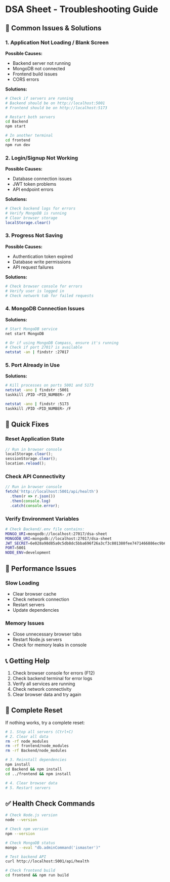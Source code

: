 # DSA Sheet - Troubleshooting Guide

## 🚨 Common Issues & Solutions

### 1. **Application Not Loading / Blank Screen**

**Possible Causes:**
- Backend server not running
- MongoDB not connected
- Frontend build issues
- CORS errors

**Solutions:**
```bash
# Check if servers are running
# Backend should be on http://localhost:5001
# Frontend should be on http://localhost:5173

# Restart both servers
cd Backend
npm start

# In another terminal
cd frontend
npm run dev
```

### 2. **Login/Signup Not Working**

**Possible Causes:**
- Database connection issues
- JWT token problems
- API endpoint errors

**Solutions:**
```bash
# Check backend logs for errors
# Verify MongoDB is running
# Clear browser storage
localStorage.clear()
```

### 3. **Progress Not Saving**

**Possible Causes:**
- Authentication token expired
- Database write permissions
- API request failures

**Solutions:**
```bash
# Check browser console for errors
# Verify user is logged in
# Check network tab for failed requests
```

### 4. **MongoDB Connection Issues**

**Solutions:**
```bash
# Start MongoDB service
net start MongoDB

# Or if using MongoDB Compass, ensure it's running
# Check if port 27017 is available
netstat -an | findstr :27017
```

### 5. **Port Already in Use**

**Solutions:**
```bash
# Kill processes on ports 5001 and 5173
netstat -ano | findstr :5001
taskkill /PID <PID_NUMBER> /F

netstat -ano | findstr :5173
taskkill /PID <PID_NUMBER> /F
```

## 🔧 Quick Fixes

### Reset Application State
```javascript
// Run in browser console
localStorage.clear();
sessionStorage.clear();
location.reload();
```

### Check API Connectivity
```javascript
// Run in browser console
fetch('http://localhost:5001/api/health')
  .then(r => r.json())
  .then(console.log)
  .catch(console.error);
```

### Verify Environment Variables
```bash
# Check Backend/.env file contains:
MONGO_URI=mongodb://localhost:27017/dsa-sheet
MONGODB_URI=mongodb://localhost:27017/dsa-sheet
JWT_SECRET=6e028a98d85a0c5db8dc5bba696f26a3cf3c801380fee7471466886ec9b69be6
PORT=5001
NODE_ENV=development
```

## 🚀 Performance Issues

### Slow Loading
- Clear browser cache
- Check network connection
- Restart servers
- Update dependencies

### Memory Issues
- Close unnecessary browser tabs
- Restart Node.js servers
- Check for memory leaks in console

## 📞 Getting Help

1. Check browser console for errors (F12)
2. Check backend terminal for error logs
3. Verify all services are running
4. Check network connectivity
5. Clear browser data and try again

## 🔄 Complete Reset

If nothing works, try a complete reset:

```bash
# 1. Stop all servers (Ctrl+C)
# 2. Clear all data
rm -rf node_modules
rm -rf frontend/node_modules
rm -rf Backend/node_modules

# 3. Reinstall dependencies
npm install
cd Backend && npm install
cd ../frontend && npm install

# 4. Clear browser data
# 5. Restart servers
```

## ✅ Health Check Commands

```bash
# Check Node.js version
node --version

# Check npm version
npm --version

# Check MongoDB status
mongo --eval "db.adminCommand('ismaster')"

# Test backend API
curl http://localhost:5001/api/health

# Check frontend build
cd frontend && npm run build
```